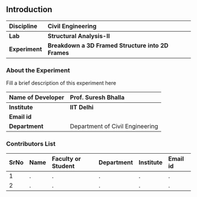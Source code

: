 ## Introduction


<b>Discipline | <b>Civil Engineering
:--|:--|
<b> Lab | <b> Structural Analysis-II
<b> Experiment|     <b> Breakdown a 3D Framed Structure into 2D Frames

### About the Experiment 

Fill a brief description of this experiment here

<b>Name of Developer | <b> Prof. Suresh Bhalla
:--|:--|
<b> Institute | <b>  IIT Delhi
<b> Email id|     <b>  
<b> Department |  Department of Civil Engineering

### Contributors List

SrNo | Name | Faculty or Student | Department| Institute | Email id
:--|:--|:--|:--|:--|:--|
1 | . | . | . | . | .
2 | . | . | . | . | .
